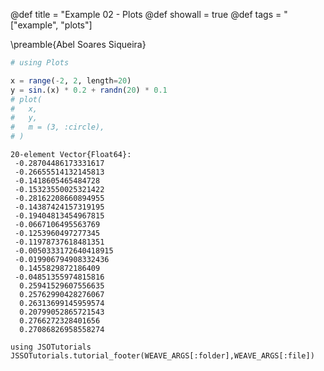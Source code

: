 @def title = "Example 02 - Plots
@def showall = true
@def tags = "["example", "plots"]

\preamble{Abel Soares Siqueira}

```julia
# using Plots

x = range(-2, 2, length=20)
y = sin.(x) * 0.2 + randn(20) * 0.1
# plot(
#   x,
#   y,
#   m = (3, :circle),
# )
```

```
20-element Vector{Float64}:
 -0.28704486173331617
 -0.26655514132145813
 -0.1418605465484728
 -0.15323550025321422
 -0.28162208660894955
 -0.14387424157319195
 -0.19404813454967815
 -0.0667106495563769
 -0.1253960497277345
 -0.11978737618481351
 -0.0050333172640418915
 -0.019906794908332436
  0.1455829872186409
 -0.04851355974815816
  0.25941529607556635
  0.25762990428276067
  0.26313699145959574
  0.20799052865721543
  0.2766272328401656
  0.27086826958558274
```





```
using JSOTutorials
JSSOTutorials.tutorial_footer(WEAVE_ARGS[:folder],WEAVE_ARGS[:file])
```
